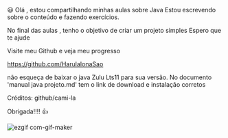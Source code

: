 :smiley: Olá , estou compartilhando minhas aulas sobre Java
Estou escrevendo sobre o conteúdo e fazendo exercícios. 

No final das aulas , tenho o objetivo de criar um projeto simples
Espero que te ajude

Visite meu Github e veja meu progresso

https://github.com/HarulaIonaSao

não esqueça de baixar o java Zulu Lts11 para sua versão.
No documento 'manual java projeto.md' tem o link de download e instalação corretos

Créditos: github/cami-la 

Obrigada!!!! 👍

![ezgif com-gif-maker](https://user-images.githubusercontent.com/95101635/169420110-c343b079-9ac5-44f1-99db-85c52e2702a4.gif)
